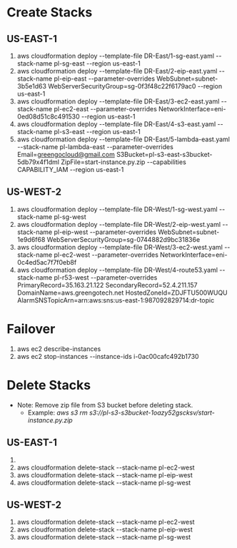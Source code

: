 # Create Stacks 

## US-EAST-1
1. aws cloudformation deploy --template-file DR-East/1-sg-east.yaml --stack-name pl-sg-east --region us-east-1
2. aws cloudformation deploy --template-file DR-East/2-eip-east.yaml --stack-name pl-eip-east --parameter-overrides WebSubnet=subnet-3b5e1d63 WebServerSecurityGroup=sg-0f3f48c22f6179ac0 --region us-east-1
3. aws cloudformation deploy --template-file DR-East/3-ec2-east.yaml --stack-name pl-ec2-east --parameter-overrides NetworkInterface=eni-0ed08d51c8c491530 --region us-east-1
4. aws cloudformation deploy --template-file DR-East/4-s3-east.yaml --stack-name pl-s3-east --region us-east-1
5. aws cloudformation deploy --template-file DR-East/5-lambda-east.yaml --stack-name pl-lambda-east --parameter-overrides Email=greengocloud@gmail.com S3Bucket=pl-s3-east-s3bucket-5db79x4f1dml ZipFile=start-instance.py.zip --capabilities CAPABILITY_IAM --region us-east-1



## US-WEST-2 
1. aws cloudformation deploy --template-file DR-West/1-sg-west.yaml --stack-name pl-sg-west
2. aws cloudformation deploy --template-file DR-West/2-eip-west.yaml --stack-name pl-eip-west --parameter-overrides WebSubnet=subnet-1e9d6f68 WebServerSecurityGroup=sg-0744882d9bc31836e
3. aws cloudformation deploy --template-file DR-West/3-ec2-west.yaml --stack-name pl-ec2-west --parameter-overrides NetworkInterface=eni-0c4ed5ac7f7f0eb8f
4. aws cloudformation deploy --template-file DR-West/4-route53.yaml --stack-name pl-r53-west --parameter-overrides PrimaryRecord=35.163.21.122 SecondaryRecord=52.4.211.157 DomainName=aws.greengotech.net HostedZoneId=ZDJFTU500WUQU AlarmSNSTopicArn=arn:aws:sns:us-east-1:987092829714:dr-topic

# Failover
1. aws ec2 describe-instances
2. aws ec2 stop-instances --instance-ids i-0ac00cafc492b1730


# Delete Stacks

- Note: Remove zip file from S3 bucket before deleting stack.
    - Example: *aws s3 rm s3://pl-s3-s3bucket-1oazy52gscksv/start-instance.py.zip*

## US-EAST-1
1. 
2. aws cloudformation delete-stack --stack-name pl-ec2-west
3. aws cloudformation delete-stack --stack-name pl-eip-west
4. aws cloudformation delete-stack --stack-name pl-sg-west
   
## US-WEST-2 
1. aws cloudformation delete-stack --stack-name pl-ec2-west
2. aws cloudformation delete-stack --stack-name pl-eip-west
3. aws cloudformation delete-stack --stack-name pl-sg-west